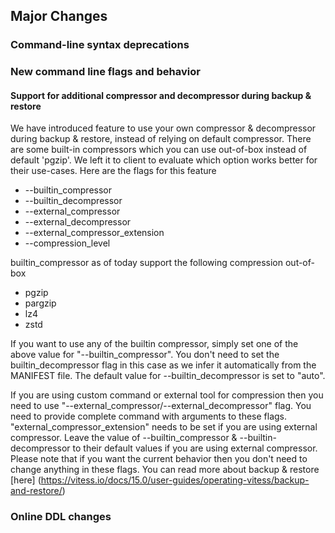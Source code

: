 ## Major Changes

### Command-line syntax deprecations

### New command line flags and behavior

#### Support for additional compressor and decompressor during backup & restore
We have introduced feature to use your own compressor & decompressor during backup & restore, instead of relying on default compressor. 
There are some built-in compressors which you can use out-of-box instead of default 'pgzip'. We left it to client to evaluate which option
works better for their use-cases. Here are the flags for this feature

- --builtin_compressor
- --builtin_decompressor
- --external_compressor
- --external_decompressor
- --external_compressor_extension
- --compression_level

builtin_compressor as of today support the following compression out-of-box
- pgzip
- pargzip
- lz4
- zstd

If you want to use any of the builtin compressor, simply set one of the above value for "--builtin_compressor". You don't need to set
the builtin_decompressor flag in this case as we infer it automatically from the MANIFEST file. The default value for --builtin_decompressor
is set to "auto".

If you are using custom command or external tool for compression then you need to use "--external_compressor/--external_decompressor" flag.
You need to provide complete command with arguments to these flags. "external_compressor_extension" needs to be set if you are using external
compressor. Leave the value of --builtin_compressor & --builtin-decompressor to their default values if you are using external compressor.
Please note that if you want the current behavior then you don't need to change anything in these flags. You can read more about backup & restore
[here] (https://vitess.io/docs/15.0/user-guides/operating-vitess/backup-and-restore/)

### Online DDL changes